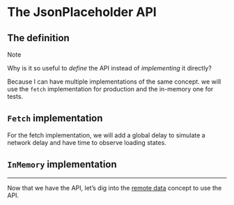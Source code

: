 # The JsonPlaceholder API

## The definition

> [!NOTE]
> Why is it so useful to _define_ the API instead of _implementing_ it directly?
>
> Because I can have multiple implementations of the same concept. we will use the `fetch` implementation for production and the in-memory one for tests.

<!-- include [code:ts] ./setup/Api.ts -->

## `Fetch` implementation

For the fetch implementation, we will add a global delay to simulate a network delay and have time to observe loading states.

<!-- include [code:ts] ./setup/Api.fetch.ts -->

## `InMemory` implementation

<!-- include [code:ts] ./setup/Api.InMemory.ts -->

---

Now that we have the API, let’s dig into the [remote data](./2-remote-data.md) concept to use the API.
